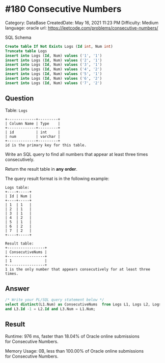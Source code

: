# #180 Consecutive Numbers

Category: DataBase
CreatedDate: May 16, 2021 11:23 PM
Difficulty: Medium
language: oracle
url: https://leetcode.com/problems/consecutive-numbers/

SQL Schema

```sql
Create table If Not Exists Logs (Id int, Num int)
Truncate table Logs
insert into Logs (Id, Num) values ('1', '1')
insert into Logs (Id, Num) values ('2', '1')
insert into Logs (Id, Num) values ('3', '1')
insert into Logs (Id, Num) values ('4', '2')
insert into Logs (Id, Num) values ('5', '1')
insert into Logs (Id, Num) values ('6', '2')
insert into Logs (Id, Num) values ('7', '2')
```

## Question

Table: `Logs`

```
+-------------+---------+
| Column Name | Type    |
+-------------+---------+
| id          | int     |
| num         | varchar |
+-------------+---------+
id is the primary key for this table.

```

Write an SQL query to find all numbers that appear at least three times consecutively.

Return the result table in **any order**.

The query result format is in the following example:

```
Logs table:
+----+-----+
| Id | Num |
+----+-----+
| 1  | 1   |
| 2  | 1   |
| 3  | 1   |
| 4  | 2   |
| 5  | 1   |
| 6  | 2   |
| 7  | 2   |
+----+-----+

Result table:
+-----------------+
| ConsecutiveNums |
+-----------------+
| 1               |
+-----------------+
1 is the only number that appears consecutively for at least three times.
```

## Answer

```sql
/* Write your PL/SQL query statement below */
select distinct(L1.Num) as ConsecutiveNums  from Logs L1, Logs L2, Logs L3 where L2.Id -1 = L1.Id and L2.Num = L1.Num 
and L3.Id -1 = L2.Id and L3.Num = L1.Num;
```

## Result

Runtime: 976 ms, faster than 18.04% of Oracle online submissions for Consecutive Numbers.

Memory Usage: 0B, less than 100.00% of Oracle online submissions for Consecutive Numbers.